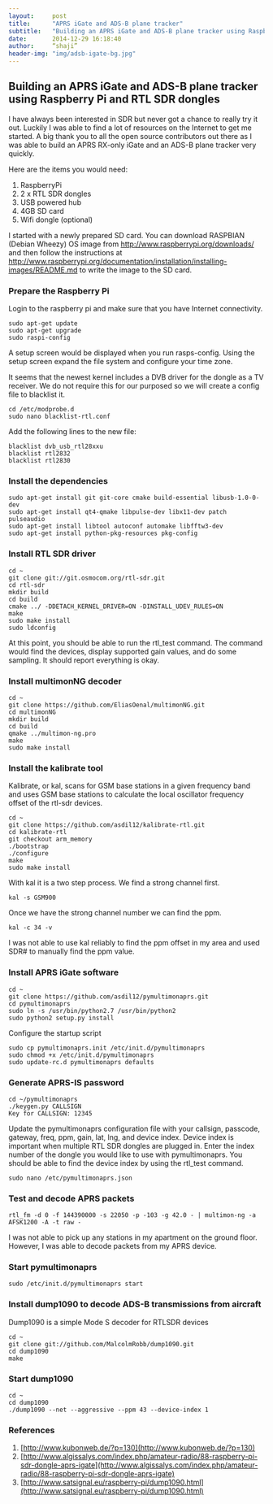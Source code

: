 ```yaml
---
layout:     post
title:      "APRS iGate and ADS-B plane tracker"
subtitle:   "Building an APRS iGate and ADS-B plane tracker using Raspberry Pi and RTL SDR dongles"
date:       2014-12-29 16:18:40
author:     “shaji”
header-img: "img/adsb-igate-bg.jpg"
---
```


## Building an APRS iGate and ADS-B plane tracker using Raspberry Pi and RTL SDR dongles

I have always been interested in SDR but never got a chance to really try it out. Luckily I was able to find a lot of resources on the Internet to get me started. A big thank you to all the open source contributors out there as I was able to build an APRS RX-only iGate and an ADS-B plane tracker very quickly. 

Here are the items you would need:

1. RaspberryPi
2. 2 x RTL SDR dongles
3. USB powered hub
4. 4GB SD card
5. Wifi dongle (optional)

I started with a newly prepared SD card. You can download RASPBIAN (Debian Wheezy) OS image from http://www.raspberrypi.org/downloads/ and then follow the instructions at http://www.raspberrypi.org/documentation/installation/installing-images/README.md to write the image to the SD card.

### Prepare the Raspberry Pi
Login to the raspberry pi and make sure that you have Internet connectivity.

	sudo apt-get update
	sudo apt-get upgrade
	sudo raspi-config

A setup screen would be displayed when you run rasps-config. Using the setup screen expand the file system and configure your  time zone.

It seems that the newest kernel includes a DVB driver for the dongle as a TV receiver. We do not require this for our purposed so we will create a config file to blacklist it. 

	cd /etc/modprobe.d
	sudo nano blacklist-rtl.conf

Add the following lines to the new file:

	blacklist dvb_usb_rtl28xxu
	blacklist rtl2832
	blacklist rtl2830

### Install the dependencies

	sudo apt-get install git git-core cmake build-essential libusb-1.0-0-dev
	sudo apt-get install qt4-qmake libpulse-dev libx11-dev patch pulseaudio
	sudo apt-get install libtool autoconf automake libfftw3-dev
	sudo apt-get install python-pkg-resources pkg-config

### Install RTL SDR driver

	cd ~
	git clone git://git.osmocom.org/rtl-sdr.git
	cd rtl-sdr
	mkdir build
	cd build
	cmake ../ -DDETACH_KERNEL_DRIVER=ON -DINSTALL_UDEV_RULES=ON
	make
	sudo make install
	sudo ldconfig

At this point, you should be able to run the rtl_test command. The command would find the devices, display supported gain values, and do some sampling. It should report everything is okay.

### Install multimonNG decoder

	cd ~
	git clone https://github.com/EliasOenal/multimonNG.git
	cd multimonNG
	mkdir build
	cd build
	qmake ../multimon-ng.pro
	make
	sudo make install

### Install the kalibrate tool

Kalibrate, or kal, scans for GSM base stations in a given frequency band and uses GSM base stations to calculate the local oscillator frequency offset of the rtl-sdr devices.

	cd ~
	git clone https://github.com/asdil12/kalibrate-rtl.git
	cd kalibrate-rtl
	git checkout arm_memory
	./bootstrap
	./configure
	make
	sudo make install

With kal it is a two step process. We find a strong channel first.

	kal -s GSM900

Once we have the strong channel number we can find the ppm.

	kal -c 34 -v

I was not able to use kal reliably to find the ppm offset in my area and used SDR# to manually find the ppm value. 

### Install APRS iGate software

	cd ~
	git clone https://github.com/asdil12/pymultimonaprs.git
	cd pymultimonaprs
	sudo ln -s /usr/bin/python2.7 /usr/bin/python2
	sudo python2 setup.py install

Configure the startup script

	sudo cp pymultimonaprs.init /etc/init.d/pymultimonaprs
	sudo chmod +x /etc/init.d/pymultimonaprs
	sudo update-rc.d pymultimonaprs defaults

### Generate APRS-IS password

	cd ~/pymultimonaprs
	./keygen.py CALLSIGN
	Key for CALLSIGN: 12345

Update the pymultimonaprs configuration file with your callsign, passcode, gateway, freq, ppm, gain, lat, lng, and device index. Device index is important when multiple RTL SDR dongles are plugged in. Enter the index number of the dongle you would like to use with pymultimonaprs. You should be able to find the device index by using the rtl_test command.

	sudo nano /etc/pymultimonaprs.json


### Test and decode APRS packets

	rtl_fm -d 0 -f 144390000 -s 22050 -p -103 -g 42.0 - | multimon-ng -a AFSK1200 -A -t raw -

I was not able to pick up any stations in my apartment on the ground floor. However, I was able to decode packets from my APRS device.

### Start pymultimonaprs

	sudo /etc/init.d/pymultimonaprs start

### Install dump1090 to decode ADS-B transmissions from aircraft
Dump1090 is a simple Mode S decoder for RTLSDR devices

	cd ~
	git clone git://github.com/MalcolmRobb/dump1090.git
	cd dump1090
	make

### Start dump1090

	cd ~
	cd dump1090
	./dump1090 --net --aggressive --ppm 43 --device-index 1

### References
1. [http://www.kubonweb.de/?p=130](http://www.kubonweb.de/?p=130)
2. [http://www.algissalys.com/index.php/amateur-radio/88-raspberry-pi-sdr-dongle-aprs-igate](http://www.algissalys.com/index.php/amateur-radio/88-raspberry-pi-sdr-dongle-aprs-igate)
3. [http://www.satsignal.eu/raspberry-pi/dump1090.html](http://www.satsignal.eu/raspberry-pi/dump1090.html)